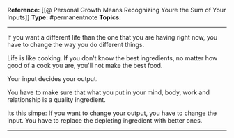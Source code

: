 **Reference:** [[@ Personal Growth Means Recognizing Youre the Sum of Your Inputs]]
**Type:** #permanentnote 
**Topics:** 

----
If you want a different life than the one that you are having right now, you have to change the way you do different things. 


Life is like cooking. If you don't know the best ingredients, no matter how good of a cook you are, you'll not make the best food.

Your input decides your output. 

You have to make sure that what you put in your mind, body, work and relationship is a quality ingredient.

Its this simpe: If you want to change your output, you have to change the input. You have to replace the depleting ingredient with better ones.

----

